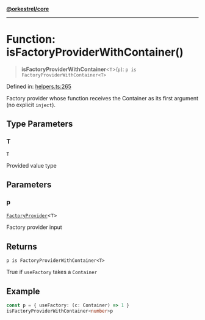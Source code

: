 [**@orkestrel/core**](../index.md)

***

# Function: isFactoryProviderWithContainer()

> **isFactoryProviderWithContainer**\<`T`\>(`p`): `p is FactoryProviderWithContainer<T>`

Defined in: [helpers.ts:265](https://github.com/orkestrel/core/blob/cbe5b2d7b027ca6f0f1301ef32750afb69b4764b/src/helpers.ts#L265)

Factory provider whose function receives the Container as its first argument (no explicit `inject`).

## Type Parameters

### T

`T`

Provided value type

## Parameters

### p

[`FactoryProvider`](../type-aliases/FactoryProvider.md)\<`T`\>

Factory provider input

## Returns

`p is FactoryProviderWithContainer<T>`

True if `useFactory` takes a `Container`

## Example

```ts
const p = { useFactory: (c: Container) => 1 }
isFactoryProviderWithContainer<number>p
```
